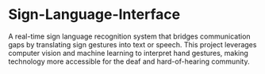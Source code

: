# Sign-Language-Interface
A real-time sign language recognition system that bridges communication gaps by translating sign gestures into text or speech. This project leverages computer vision and machine learning to interpret hand gestures, making technology more accessible for the deaf and hard-of-hearing community.
